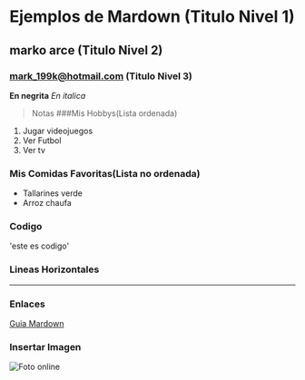 # Ejemplos de Mardown (Titulo Nivel 1) 
## marko arce (Titulo Nivel 2) 
### mark_199k@hotmail.com (Titulo Nivel 3) 

**En negrita**
*En italica*
>Notas
###Mis Hobbys(Lista ordenada)
1. Jugar videojuegos
2. Ver Futbol
3. Ver tv
### Mis Comidas Favoritas(Lista no ordenada)
- Tallarines verde
- Arroz chaufa
### Codigo 
'este es codigo'
### Lineas Horizontales
---
### Enlaces
[Guia Mardown](https://www.dota2.com/home)
### Insertar Imagen
![Foto online](https://divulga.cientifica.edu.pe/wp-content/uploads/Template-Nota-web-2025-04-08T180215.639-1.webp)